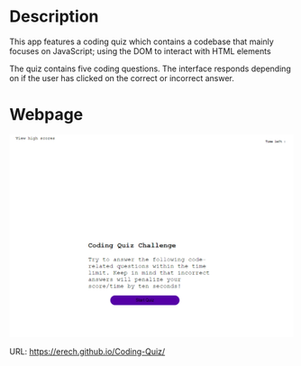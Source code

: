 # Description
This app features a coding quiz which contains a codebase that mainly focuses on JavaScript; using the DOM to interact with HTML elements

The quiz contains five coding questions. 
The interface responds depending on if the user has clicked on the correct or incorrect answer. 

# Webpage
![Webpage Screenshot](assets/images/webpagequiz.png)

URL: https://erech.github.io/Coding-Quiz/
